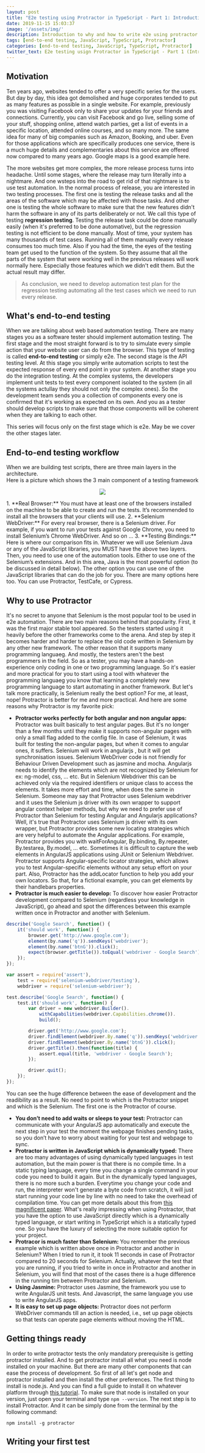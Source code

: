 ```yaml
---
layout: post
title: "E2e testing using Protractor in TypeScript - Part 1: Introduction"
date: 2019-11-15 15:03:37
image: '/assets/img/'
description: Introduction to why and how to write e2e using protractor in Typescript
tags: [end-to-end testing, JavaScript, TypeScript, Protractor]
categories: [end-to-end testing, JavaScript, TypeScript, Protractor]
twitter_text: E2e testing usign Protractor in TypeScript - Part 1 (Introduction)
---
```


## Motivation

Ten years ago, websites tended to offer a very specific series for the users. But day by day, this idea got demolished and huge corporates tended to put as many features as possible in a single website. For example, previously you was visiting Facebook only to share your updates for your friends and connections. Currently, you can visit Facebook and go live, selling some of your stuff, shopping online, attend watch parties, get a list of events in a specific location, attended online courses, and so many more. The same idea for many of big companies such as Amazon, Booking, and uber. Even for those applications which are specifically produces one service, there is a much huge details and complementaries about this service are offered now compared to many years ago. Google maps is a good example here.

The more websites get more complex, the more release process turns into headache. Until some stages, where the release may turn literally into a nightmare. And one wsteps into the road to get rid of that nightmare is to use test automation. In the normal process of release, you are interested in two testing processes. The first one is testing the release tasks and all the areas of the software which may be affected with those tasks. And other one is testing the whole software to make sure that the new features didn't harm the software in any of its parts deliberately or not. We call this type of testing **regression testing**. Testing the release task could be done manually easily (when it's preferred to be done automative), but the regression testing is not efficient to be done manually. Most of time, your system has many thousands of test cases. Running all of them manually every release consumes too much time. Also if you had the time, the eyes of the testing team get used to the function of the system. So they assume that all the parts of the system that were working well in the previous releases will work normally here. Especially those features which we didn't edit them. But the actual result may differ.

> As conclusion, we need to develop automation test plan for the regression testing automating all the test cases which we need to run every release.

## What's end-to-end testing

When we are talking about web based automation testing. There are many stages you as a software tester should implement automation testing. The first stage and the most straight forward is to try to simulate every simple action that your website user can do from the browser. This type of testing is called **end-to-end testing** or simply e2e.  The second stage is the API testing level. At this stage you simply write automation scripts to test the expected response of every end point in your system. At another stage you do the integration testing. At the complex systems, the developers implement unit tests to test every component isolated to the system (in all the systems actullay they should not only the complex ones). So the development team sends you a collection of components every one is confirmed that it's working as expected on its own. And you as a tester should develop scripts to make sure that those components will be coherent when they are talking to each other.

This series will focus only on the first stage which is e2e. May be we cover the other stages later.

## End-to-end testing workflow

When we are building test scripts, there are three main layers in the architecture.  
Here is a picture which shows the 3 main component of a testing framework
<p align='center'> <img src = '{{site.baseurl}}/assets/images/e2e-workflow.jpg'/> </p>
1. **Real Browser:** You must have at least one of the browsers installed on the machine to be able to create and run the tests. It’s recommended to install all the browsers that your clients will use.
2. **Selenium WebDriver:** For every real browser, there is a Selenium driver. For example, if you want to run your tests against Google Chrome, you need to install Selenium’s Chrome WebDriver. And so on ...  
3. **Testing Bindings:** Here is where our comparison fits in. Whatever we will use Selenium Java or any of the JavaScript libraries, you MUST have the above two layers. Then, you need to use one of the automation tools. Either to use one of the Selenium’s extensions. And in this area, Java is the most powerful option (to be discussed in detail below). The other option you can use one of the JavaScript libraries that can do the job for you. There are many options here too. You can use Protractor, TestCafe, or Cypress.

## Why to use Protractor

It's no secret to anyone that Selenium is the most popular tool to be used in e2e automation. There are two main reasons behind that popularity. First, it was the first major stable tool appeared. So the testers started using it heavily before the other frameworks come to the arena. And step by step it becomes harder and harder to replace the old code written in Selenium by any other new framework. The other reason that it supports many programming languaeg. And mostly, the testers aren't the best programmers in the field. So as a tester, you may have a hands-on experience only coding in one or two programming language. So it's easier and more practical for you to start using a tool with whatever the programming languaeg you know that learning a completely new programming language to start automating in another framework.
But let's talk more practically, is Selenium really the best option? For me, at least, nope! Protractor is better for me and more practical. And here are some reasons why Protractor is my favorite pick:

* **Protractor works perfectly for both angular and non angular apps:** Protractor was built basically to test angular pages. But it's no longer than a few months until they make it supports non-angular pages with only a small flag added to the config file. In case of Selenium, it was built for testing the non-angular pages, but when it comes to angular ones, it suffers. Selenium will work in angularjs , but it will get synchronisation issues. Selenium WebDriver code is not friendly for Behaviour Driven Development such as jasmine and mocha. Angularjs needs to identify the elements which are not recognized by Selenium for ex: ng-model, css, ... etc. But in Selenium Webdriver this can be achieved only via the required identifiers or unique class to access the elements. It takes more effort and time, when does the same in Selenium. Someone may say that Protractor uses Selenium webdriver and it uses the Selenium js driver with its own wrapper to support angular context helper methods, but why we need to prefer use of Protractor than Selenium for testing Angular and Angularjs applications? Well, it's true that Protractor uses Selenium js driver with its own wrapper, but Protractor provides some new locating strategies which are very helpful to automate the Angular applications. For example, Protractor provides you with waitForAngular, By.binding, By.repeater, By.testarea, By.model, ... etc. Sometimes it is difficult to capture the web elements in AngularJS applications using JUnit or Selenium Webdriver. Protractor supports Angular-specific locator strategies, which allows you to test Angular-specific elements without any setup effort on your part. Also, Protractor has the addLocator function to help you add your own locators. So that, for a fictional example, you can get elements by their handlebars properties.
* **Protractor is much easier to develop:** To discover how easier Protractor development compared to Selenium (regardless your knowledge in JavaScript), go ahead and spot the differences between this example written once in Protractor and another with Selenium.

```javascript
describe('Google Search', function() {
    it('should work', function() {
        browser.get('http://www.google.com');
        element(by.name('q')).sendKeys('webdriver');
        element(by.name('btnG')).click();
        expect(browser.getTitle()).toEqual('webdriver - Google Search')
    });
});
```

```javascript
var assert = require('assert'),
    test = require('selenium-webdriver/testing'),
    webdriver = require('selenium-webdriver');

test.describe('Google Search', function() {
    test.it('should work', function() {
        var driver = new webdriver.Builder().
            withCapabilities(webdriver.Capabilities.chrome()).
            build();

        driver.get('http://www.google.com');
        driver.findElement(webdriver.By.name('q')).sendKeys('webdriver');
        driver.findElement(webdriver.By.name('btnG')).click();
        driver.getTitle().then(function(title) {
            assert.equal(title, 'webdriver - Google Search');
        });

        driver.quit();
    });
});
```

You can see the huge difference between the ease of development and the readibility as a result. No need to point to which is the Protractor snippet and which is the Selenium. The first one is the Protractor of course.

* **You don’t need to add waits or sleeps to your test:** Protractor can communicate with your AngularJS app automatically and execute the next step in your test the moment the webpage finishes pending tasks, so you don’t have to worry about waiting for your test and webpage to sync.
* **Protractor is written in JavaScript which is dynamically typed:** There are too many advantages of using dynamically typed languages in test automation, but the main power is that there is no compile time. In a static typing language, every time you change a single command in your code you need to build it again. But in the dynamically typed languages, there is no more such a burden. Everytime you change your code and run, the interpreter won't generate a byte code from scratch, it will just start running your code line by line with no need to take the overhead of compilation time. You can get more details about this from [this magnificent paper](https://tratt.net/laurie/research/pubs/papers/tratt__compile-time_meta-programming_in_a_dynamically_typed_oo_language.pdf). What's really impressing when using Protractor, that you have the option to use JavaScript directly which is a dynamically typed language, or start writing in TypeScript which is a statically typed one. So you have the luxury of selecting the more suitable option for your project.
* **Protracor is much faster than Selenium:** You remember the previous example which is written above once in Protractor and another in Selenium? When I tried to run it, it took 11 seconds in case of Protractor compared to 20 seconds for Selenium. Actually, whatever the test that you are running, if you tried to write in once in Protractor and another in Selenium, you will find that most of the cases there is a huge difference in the running tim between Protractor and Selenium.
* **Using Jasmine:** Protractor uses Jasmine, the framework you use to write AngularJS unit tests. And Javascript, the same language you use to write AngularJS apps.
* **It is easy to set up page objects:** Protractor does not perform WebDriver commands till an action is needed, i.e., set up page objects so that tests can operate page elements without moving the HTML.

## Getting things ready

In order to write protractor tests the only mandatory prerequisite is getting protractor installed. And to get protractor install all what you need is node installed on your machine. But there are many other components that can ease the process of development. So first of all let's get node and protractor installed and then install the other preferences.
The first thing to install is node.js. And you can find a full guide to install it on whatever platform through [this tutorial](https://nodejs.org/en/download/package-manager/).
To make sure that node is installed on your version, just open your terminal and type `npm --version`.
The next step is to install Protractor. And it can be simply done from the terminal by the following command:

`npm install -g protractor`

## Writing your first test
